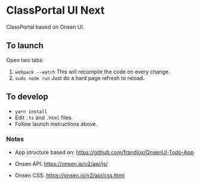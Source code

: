 # ClassPortal UI Next

ClassPortal based on Onsen UI.

## To launch

Open two tabs:

1. `webpack --watch` This will recompile the code on every change.
2. `sudo node run` Just do a hard page refresh to reload.

## To develop

* `yarn install`
* Edit `.ts` and `.html` files.
* Follow launch instructions above.

### Notes

* App structure based on: https://github.com/frandiox/OnsenUI-Todo-App

* Onsen API: https://onsen.io/v2/api/js/

* Onsen CSS: https://onsen.io/v2/api/css.html 

